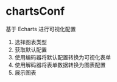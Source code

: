 # chartsConf

基于 Echarts 进行可视化配置

1. 选择图表类型
2. 获取默认配置
3. 使用编码器将默认配置转换为可视化表单
4. 使用解码器将表单数据转换为图表配置
5. 展示图表

